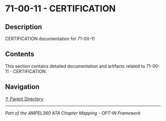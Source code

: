 # 71-00-11 - CERTIFICATION

## Description

CERTIFICATION documentation for 71-00-11

## Contents

This section contains detailed documentation and artifacts related to 71-00-11 - CERTIFICATION.

## Navigation

[↑ Parent Directory](../README.md)

---

*Part of the AMPEL360 ATA Chapter Mapping - OPT-IN Framework*
